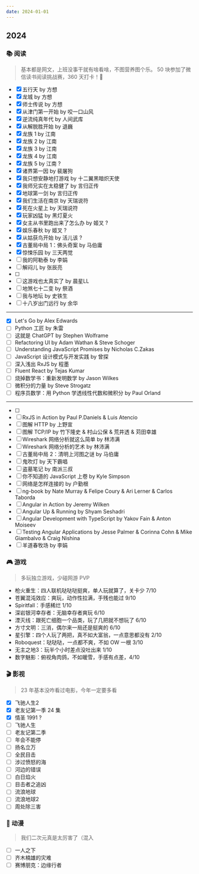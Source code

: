 ```yaml
---
date: 2024-01-01
---
```



## 2024

### 📚 阅读

> 基本都是网文，上班没事干就有啥看啥，不图营养图个乐。 50 块参加了微信读书阅读挑战赛，360 天打卡！🛌

- [x] 五行天 by 方想
- [x] 龙城 by 方想
- [x] 师士传说 by 方想
- [x] 从津门第一开始 by 咬一口山风
- [x] 逆流纯真年代 by 人间武库
- [x] 从解脱胜开始 by 退巍
- [x] 龙族 1 by 江南
- [x] 龙族 2 by 江南
- [x] 龙族 3 by 江南
- [x] 龙族 4 by 江南
- [x] 龙族 5 by 江南 ?
- [x] 诸界第一因 by 裴屠狗
- [x] 我只想安静地打游戏 by 十二翼黑暗炽天使
- [x] 我师兄实在太稳健了 by 言归正传
- [x] 地球第一剑 by 言归正传
- [x] 我们生活在南京 by 天瑞说符
- [x] 死在火星上 by 天瑞说符
- [x] 玩家凶猛 by 黑灯夏火
- [x] 女主从书里跑出来了怎么办 by 姬叉 ?
- [x] 娱乐春秋 by 姬叉 ?
- [x] 从姑获鸟开始 by 活儿该 ?
- [x] 古董局中局 1：佛头奇案 by 马伯庸
- [x] 惊悚乐园 by 三天两觉
- [ ] 我的阿勒泰 by 李娟
- [ ] 解闷儿 by 张辰亮
- [ ] 
- [ ] 这游戏也太真实了 by 晨星LL
- [ ] 地煞七十二变 by 祭酒
- [ ] 我与地坛 by 史铁生
- [ ] 十八岁出门远行 by 余华

---

- [x] Let's Go by Alex Edwards
- [ ] Python 工匠 by 朱雷
- [ ] 这就是 ChatGPT by Stephen Wolframe
- [ ] Refactoring UI by Adam Wathan & Steve Schoger
- [ ] Understanding JavaScript Promises by Nicholas C.Zakas
- [ ] JavaScript 设计模式与开发实践 by 曾探
- [ ] 深入浅出 RxJS by 程墨
- [ ] Fluent React by Tejas Kumar
- [ ] 烧掉数学书：重新发明数学 by Jason Wilkes
- [ ] 微积分的力量 by Steve Strogatz
- [ ] 程序员数学：用 Python 学透线性代数和微积分 by Paul Orland

---


- [ ] 
- [ ] RxJS in Action by Paul P.Daniels & Luis Atencio
- [ ] 图解 HTTP by 上野宣
- [ ] 图解 TCP/IP by 竹下隆史 & 村山公保 & 荒井透 & 苅田幸雄
- [ ] Wireshark 网络分析就这么简单 by 林沛满
- [ ] Wireshark 网络分析的艺术 by 林沛满
- [ ] 古董局中局 2：清明上河图之谜 by 马伯庸
- [ ] 鬼吹灯 by 天下霸唱
- [ ] 盗墓笔记 by 南派三叔
- [ ] 你不知道的 JavaScript 上卷 by Kyle Simpson
- [ ] 网络是怎样连接的 by 户勤根
- [ ] ng-book by Nate Murray & Felipe Coury & Ari Lerner & Carlos Taborda
- [ ] Angular in Action by Jeremy Wilken
- [ ] Angular Up & Running by Shyam Seshadri
- [ ] Angular Development with TypeScript by Yakov Fain & Anton Moiseev
- [ ] Testing Angular Applications by Jesse Palmer & Corinna Cohn & Mike Giambalvo & Craig Nishina
- [ ] 羊道春牧场 by 李娟

### 🎮 游戏

> 多玩独立游戏，少碰网游 PVP

- 枪火重生：四人联机哒哒哒挺爽，单人玩就算了，关卡少 7/10
- 苍翼混沌效应：爽玩，动作性拉满，手残也能过 9/10
- Spiritfall：手感稀烂 1/10
- 深岩银河幸存者：无脑幸存者爽玩 6/10
- 湮灭线：跟死亡细胞一个品类，玩了几把就不想玩了 6/10
- 方寸文明：三消，偶尔来一局还是挺爽的 6/10
- 星引擎：四个人玩了两把，真不如大富翁，一点意思都没有 2/10
- Roboquest：哒哒哒，一点都不爽，不如 OW 一根 3/10
- 无主之地3：玩半个小时差点没吐出来 1/10
- 数字魅影：俯视角肉鸽，不如暖雪，手感有点差，4/10

### 🎬 影视

> 23 年基本没咋看过电影，今年一定要多看

- [x] 飞驰人生2
- [x] 老友记第一季 24 集
- [x] 情圣 1991 ?
- [ ] 飞驰人生
- [ ] 老友记第二季
- [ ] 年会不能停
- [ ] 扬名立万
- [ ] 全民目击
- [ ] 涉过愤怒的海
- [ ] 河边的错误
- [ ] 白日焰火
- [ ] 目击者之追凶
- [ ] 流浪地球
- [ ] 流浪地球2
- [ ] 周处除三害

### 🌸 动漫

> 我们二次元真是太厉害了（混入

- [ ] 一人之下
- [ ] 齐木楠雄的灾难
- [ ] 赛博朋克：边缘行者